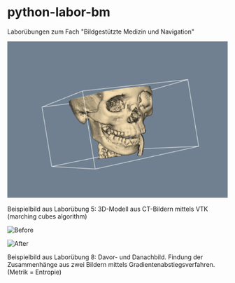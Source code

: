 # python-labor-bm
Laborübungen zum Fach "Bildgestützte Medizin und Navigation"

![MarchingCubes](marching_cubes.PNG)

Beispielbild aus Laborübung 5: 3D-Modell aus CT-Bildern mittels VTK (marching cubes algorithm)

![Before](https://github.com/thejumboroar/python-labor-bm/blob/master/Uebung8%20-%20Bildverarbeitung/before.png)

![After](https://github.com/thejumboroar/python-labor-bm/blob/master/Uebung8%20-%20Bildverarbeitung/output.png)

Beispielbild aus Laborübung 8: Davor- und Danachbild. Findung der Zusammenhänge aus zwei Bildern mittels Gradientenabstiegsverfahren. (Metrik = Entropie)
